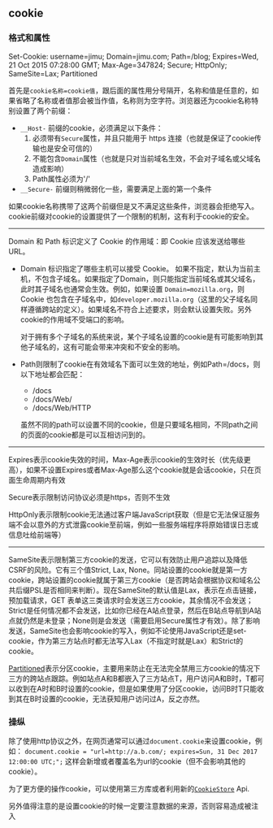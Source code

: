 ## cookie

### 格式和属性

Set-Cookie: username=jimu; Domain=jimu.com; Path=/blog; Expires=Wed, 21 Oct 2015 07:28:00 GMT; Max-Age=347824; Secure; HttpOnly; SameSite=Lax; Partitioned

首先是`cookie名称=cookie值`，跟后面的属性用分号隔开，名称和值是任意的，如果省略了名称或者值那会被当作值，名称则为空字符。浏览器还为cookie名称特别设置了两个前缀：

- `__Host-` 前缀的cookie，必须满足以下条件：
  1. 必须带有`Secure`属性，并且只能用于 https 连接（也就是保证了cookie传输也是安全可信的）
  2. 不能包含`Domain`属性（也就是只对当前域名生效，不会对子域名或父域名造成影响）
  3. Path属性必须为'/'
- `__Secure-` 前缀则稍微弱化一些，需要满足上面的第一个条件

如果cookie名称携带了这两个前缀但是又不满足这些条件，浏览器会拒绝写入。cookie前缀对cookie的设置提供了一个限制的机制，这有利于cookie的安全。

---

Domain 和 Path 标识定义了 Cookie 的作用域：即 Cookie 应该发送给哪些 URL。

- Domain 标识指定了哪些主机可以接受 Cookie。
  如果不指定，默认为当前主机，不包含子域名。如果指定了Domain，则只能指定当前域名或其父域名，此时其子域名也通常会生效。例如，如果设置 `Domain=mozilla.org`，则 Cookie 也包含在子域名中，如`developer.mozilla.org`（这里的父子域名同样遵循跨站的定义）。如果域名不符合上述要求，则会默认设置失败。另外cookie的作用域不受端口的影响。

  对于拥有多个子域名的系统来说，某个子域名设置的cookie是有可能影响到其他子域名的，这有可能会带来冲突和不安全的影响。

- Path则限制了cookie在有效域名下面可以生效的地址，例如Path=/docs，则以下地址都会匹配：

  - /docs
  - /docs/Web/
  - /docs/Web/HTTP

  虽然不同的path可以设置不同的cookie，但是只要域名相同，不同path之间的页面的cookie都是可以互相访问到的。

---

Expires表示cookie失效的时间，Max-Age表示cookie的生效时长（优先级更高），如果不设置Expires或者Max-Age那么这个cookie就是会话cookie，只在页面生命周期内有效

Secure表示限制访问协议必须是https，否则不生效

HttpOnly表示限制cookie无法通过客户端JavaScript获取（但是它无法保证服务端不会以意外的方式泄露cookie至前端，例如一些服务端程序将原始错误日志或信息吐给前端等）

---

SameSite表示限制第三方cookie的发送，它可以有效防止用户追踪以及降低CSRF的风险。它有三个值Strict, Lax, None。同站设置的cookie就是第一方cookie，跨站设置的cookie就属于第三方cookie（是否跨站会根据协议和域名公共后缀PSL是否相同来判断）。现在SameSite的默认值是Lax，表示在点击链接，预加载请求，GET 表单这三类请求时会发送三方cookie，其余情况不会发送；Strict是任何情况都不会发送，比如你已经在A站点登录，然后在B站点导航到A站点就仍然是未登录；None则是会发送（需要启用Secure属性才有效）。除了影响发送，SameSite也会影响cookie的写入，例如不论使用JavaScript还是set-cookie，作为第三方站点时都无法写入Lax（不指定时就是Lax）和Strict的cookie。

[Partitioned](https://developer.mozilla.org/zh-CN/docs/Web/Privacy/Privacy_sandbox/Partitioned_cookies)表示分区cookie，主要用来防止在无法完全禁用三方cookie的情况下三方的跨站点跟踪。例如站点A和B都嵌入了三方站点T，用户访问A和B时，T都可以收到在A时和B时设置的cookie，但是如果使用了分区cookie，访问B时T只能收到其在B时设置的cookie，无法获知用户访问过A，反之亦然。

### 操纵

除了使用http协议之外，在网页通常可以通过`document.cookie`来设置cookie，例如：
`document.cookie = "url=http://a.b.com/; expires=Sun, 31 Dec 2017 12:00:00 UTC;";`
这样会新增或者覆盖名为url的cookie（但不会影响其他的cookie）。

为了更方便的操作cookie，可以使用第三方库或者利用新的[`CookieStore`](https://developer.mozilla.org/zh-CN/docs/Web/API/CookieStore) Api.

另外值得注意的是设置cookie的时候一定要注意数据的来源，否则容易造成被注入

